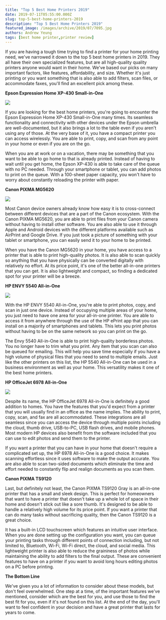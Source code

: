 ```yaml
---
title: "Top 5 Best Home Printers 2019"
date: 2019-07-11T05:55:00.000Z
slug: top-5-best-home-printers-2019
description: "Top 5 Best Home Printers 2019"
featured_image: /images/archive/2019/07/7095.jpg
authors: Andrew Yeung
tags: [best home printer,printer review]
---
```


If you are having a tough time trying to find a printer for your home printing need, we've narrowed it down to the top 5 best home printers in 2019\. They all have their own specialized features, but are all high-quality quality printers anyone would want in their home. We've based our picks on many important factors, like features, affordability, and size. Whether it's just printing or you want something that is also able to add filters, scan files, or accommodate faxes, you'll find an excellent pick among these. 

**Epson Expression Home XP-430 Small-in-One** 

![](/blog/images/archive/2019/07/7095-300x300.jpg)

If you are looking for the best home printers, you're going to encounter the Epson Expression Home XP-430 Small-in-One many times. Its seamless functionality and connectivity with other devices under the Epson umbrella are well-documented, but it also brings a lot to the table even if you aren't using any of those. At the very base of it, you have a compact printer you can access wirelessly. You are able to print, copy, and scan from any point in your home or even if you are on the go. 

When you are at work or on a vacation, there may be something that you want to be able to go home to that is already printed. Instead of having to wait until you get home, the Epson XP-430 is able to take care of the queue with no PC needed. Through your smartphone or tablet, you can add photos to print on the queue. With a 100-sheet paper capacity, you won't have to worry about constantly reloading the printer with paper.

**Canon PIXMA MG5620** 

![](/blog/images/archive/2019/07/6676-300x300.jpg)

Most Canon device owners already know how easy it is to cross-connect between different devices that are a part of the Canon ecosystem. With the Canon PIXMA MG5620, you are able to print files from your Canon camera without having to install other software. You are also able to use it through Apple and Android devices with the different platforms available such as AirPrint and Google Drive. If you just took a picture of something with your tablet or smartphone, you can easily send it to your home to be printed. 

When you have the Canon MG5620 in your home, you have access to a printer that is able to print high-quality photos. It is also able to scan quickly so anything that you have physically can be converted digitally with relatively no effort. At its price point, it's one of the better all-in-one printers that you can get. It is also lightweight and compact, so finding a dedicated spot for your printer will be a breeze. 

  
**HP ENVY 5540 All-in-One** 

![](/blog/images/archive/2019/07/6923-300x300.jpg)

With the HP ENVY 5540 All-in-One, you're able to print photos, copy, and scan in just one device. Instead of occupying multiple areas of your home, you just need to have one area for your all-in-one printer. You are able to access it from anywhere through the use of the HP ePrint app that you can install on a majority of smartphones and tablets. This lets you print photos without having to be on the same network so you can print on the go. 

The Envy 5540 All-in-One is able to print high-quality borderless photos. You no longer have to trim what you print. Any item that you scan can also be queued for emailing. This will help you save time especially if you have a high volume of physical files that you need to send to multiple emails. Just like the other printers on this list, the HP 5540 All-in-One can be used in a business environment as well as your home. This versatility makes it one of the best home printers.

**HP OfficeJet 6978 All-in-One** 

![](/blog/images/archive/2019/07/7124-300x300.jpg)

Despite its name, the HP OfficeJet 6978 All-in-One is definitely a good addition to homes. You have the features that you'd expect from a printer that you will usually find in an office as the name implies. The ability to print, copy, scan, and fax are all accommodated. These integrations are all seamless since you can access the device through multiple points including the cloud, thumb drive, USB-to-PC, USB flash drives, and mobile phones. Most modern HP devices also benefit from the software included that you can use to edit photos and send them to the printer. 

If you want a printer that you can have in your home that doesn't require a complicated set up, the HP 6978 All-in-One is a good choice. It makes scanning effortless since it uses software to make the output accurate. You are also able to scan two-sided documents which eliminate the time and effort needed to constantly flip and realign documents as you scan them. 

**Canon PIXMA TS9120** 

Last, but definitely not least, the Canon PIXMA TS9120 Gray is an all-in-one printer that has a small and sleek design. This is perfect for homeowners that want to have a printer that doesn't take up a whole lot of space in their home and doesn't stick out like a sore thumb. It's designed to be able to handle a relatively high volume for its price point. If you want a printer that can do many tasks without sacrificing quality, then the Canon TS9120 is a great choice. 

It has a built-in LCD touchscreen which features an intuitive user interface. When you are done setting up the configuration you want, you can queue your printing tasks through different points of connection including, but not limited to, Bluetooth, Wi-Fi, Wi-Fi direct, the cloud, and social media. This lightweight printer is also able to reduce the graininess of photos while maintaining the ability to add filters to the final output. These are convenient features to have on a printer if you want to avoid long hours editing photos on a PC before printing.

**The Bottom Line**

We've given you a lot of information to consider about these models, but don't feel overwhelmed. One step at a time, of the important features we've mentioned, consider which are the best for you, and use those to find the best fit for you, even if it's not found on this list. At the end of the day, you'll want to feel confident in your decision and have a great printer that lasts for years to come.